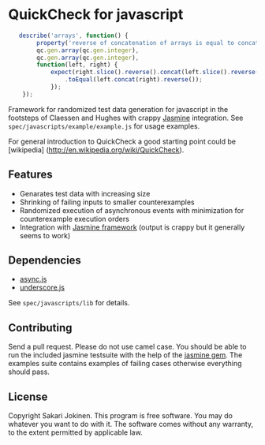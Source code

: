 # QuickCheck for javascript

```javascript
   describe('arrays', function() {
        property('reverse of concatenation of arrays is equal to concatenation of reversed arrays',
        qc.gen.array(qc.gen.integer),
        qc.gen.array(qc.gen.integer),
        function(left, right) {
            expect(right.slice().reverse().concat(left.slice().reverse()))
                .toEqual(left.concat(right).reverse());
            });
	});
```

Framework for randomized test data generation for javascript in the footsteps of Claessen and Hughes with crappy [Jasmine](http://pivotal.github.com/jasmine) integration. See `spec/javascripts/example/example.js` for usage examples.

For general introduction to QuickCheck a good starting point could be [wikipedia] (http://en.wikipedia.org/wiki/QuickCheck).

## Features

 * Genarates test data with increasing size
 * Shrinking of failing inputs to smaller counterexamples
 * Randomized execution of asynchronous events with minimization for counterexample execution orders
 * Integration with [Jasmine framework](http://pivotal.github.com/jasmine) (output is crappy but it generally seems to work)

## Dependencies

 * [async.js](https://github.com/caolan/async)
 * [underscore.js](https://github.com/documentcloud/underscore/)

See `spec/javascripts/lib` for details.

## Contributing

Send a pull request. Please do not use camel case. You should be able to run the included jasmine testsuite with the help of the [jasmine gem](https://github.com/pivotal/jasmine-gem). The examples suite contains examples of failing cases otherwise everything should pass.

## License

Copyright Sakari Jokinen. This program is free software. You may do whatever you want to do with it. The software comes without any warranty, to the extent permitted by applicable law.


